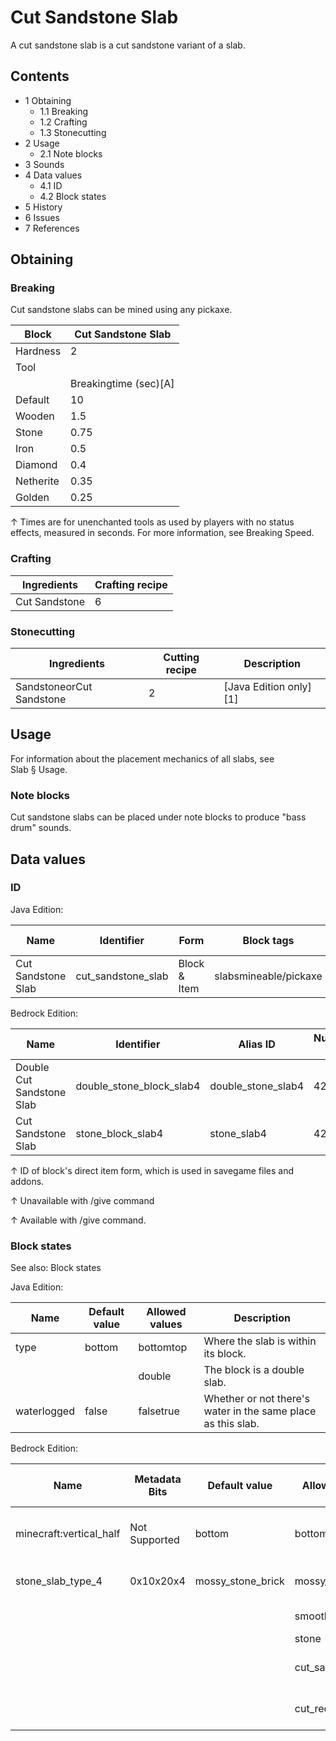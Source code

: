 # Cut Sandstone Slab
A cut sandstone slab is a cut sandstone variant of a slab.

## Contents
- 1 Obtaining
	- 1.1 Breaking
	- 1.2 Crafting
	- 1.3 Stonecutting
- 2 Usage
	- 2.1 Note blocks
- 3 Sounds
- 4 Data values
	- 4.1 ID
	- 4.2 Block states
- 5 History
- 6 Issues
- 7 References

## Obtaining
### Breaking
Cut sandstone slabs can be mined using any pickaxe.

| Block     | Cut Sandstone Slab    |
|-----------|-----------------------|
| Hardness  | 2                     |
| Tool      |                       |
|           | Breakingtime (sec)[A] |
| Default   | 10                    |
| Wooden    | 1.5                   |
| Stone     | 0.75                  |
| Iron      | 0.5                   |
| Diamond   | 0.4                   |
| Netherite | 0.35                  |
| Golden    | 0.25                  |


↑ Times are for unenchanted tools as used by players with no status effects, measured in seconds. For more information, see Breaking Speed.


### Crafting
| Ingredients   | Crafting recipe |
|---------------|-----------------|
| Cut Sandstone | 6               |

### Stonecutting
| Ingredients              | Cutting recipe | Description              |
|--------------------------|----------------|--------------------------|
| SandstoneorCut Sandstone | 2              | ‌[Java Edition  only][1] |

## Usage
For information about the placement mechanics of all slabs, see Slab § Usage.

### Note blocks
Cut sandstone slabs can be placed under note blocks to produce "bass drum" sounds.

## Data values
### ID
Java Edition:

| Name               | Identifier         | Form         | Block tags            | Item tags | Translation key                    |
|--------------------|--------------------|--------------|-----------------------|-----------|------------------------------------|
| Cut Sandstone Slab | cut_sandstone_slab | Block & Item | slabsmineable/pickaxe | slabs     | block.minecraft.cut_sandstone_slab |

Bedrock Edition:

| Name                      | Identifier               | Alias ID           | Numeric ID | Form                         | Item ID[i 1]                                             | Translation key                     |
|---------------------------|--------------------------|--------------------|------------|------------------------------|----------------------------------------------------------|-------------------------------------|
| Double Cut Sandstone Slab | double_stone_block_slab4 | double_stone_slab4 | 423        | Block & Ungiveable Item[i 2] | double_stone_block_slab4Alias ID:real_double_stone_slab4 | —                                   |
| Cut Sandstone Slab        | stone_block_slab4        | stone_slab4        | 421        | Block & Giveable Item[i 3]   | stone_block_slab4Alias ID:double_stone_slab4             | tile.stone_slab4.cut_sandstone.name |


↑ ID of block's direct item form, which is used in savegame files and addons.

↑ Unavailable with /give command

↑ Available with /give command.


### Block states
See also: Block states

Java Edition:

| Name        | Default value | Allowed values | Description                                                  |
|-------------|---------------|----------------|--------------------------------------------------------------|
| type        | bottom        | bottomtop      | Where the slab is within its block.                          |
|             |               | double         | The block is a double slab.                                  |
| waterlogged | false         | falsetrue      | Whether or not there's water in the same place as this slab. |

Bedrock Edition:

| Name                    | Metadata Bits | Default value     | Allowed values    | Values forMetadata Bits | Description                         |
|-------------------------|---------------|-------------------|-------------------|-------------------------|-------------------------------------|
| minecraft:vertical_half | Not Supported | bottom            | bottomtop         | Unsupported             | Where the slab is within its block. |
| stone_slab_type_4       | 0x10x20x4     | mossy_stone_brick | mossy_stone_brick | 0                       | Mossy Stone Brick Slab              |
|                         |               |                   | smooth_quartz     | 1                       | Smooth Quartz Slab                  |
|                         |               |                   | stone             | 2                       | Stone Slab                          |
|                         |               |                   | cut_sandstone     | 3                       | Cut Sandstone Slab                  |
|                         |               |                   | cut_red_sandstone | 4                       | Cut Red Sandstone Slab              |



